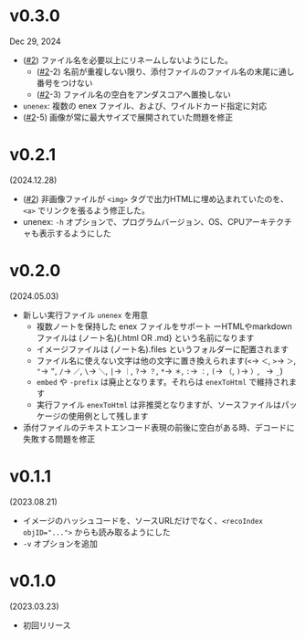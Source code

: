 [#2]: https://github.com/hymkor/go-enex/issues/2

v0.3.0
======
Dec 29, 2024

- ([#2]) ファイル名を必要以上にリネームしないようにした。
    - ([#2]-2) 名前が重複しない限り、添付ファイルのファイル名の末尾に通し番号をつけない
    - ([#2]-3) ファイル名の空白をアンダスコアへ置換しない
- `unenex`: 複数の enex ファイル、および、ワイルドカード指定に対応
- ([#2]-5) 画像が常に最大サイズで展開されていた問題を修正

v0.2.1
======
(2024.12.28)

- ([#2]) 非画像ファイルが `<img>` タグで出力HTMLに埋め込まれていたのを、`<a>` でリンクを張るよう修正した。
- unenex: `-h` オプションで、プログラムバージョン、OS、CPUアーキテクチャも表示するようにした

v0.2.0
======
(2024.05.03)

- 新しい実行ファイル `unenex` を用意
    - 複数ノートを保持した enex ファイルをサポート
    ーHTMLやmarkdownファイルは (ノート名){.html OR .md} という名前になります
    - イメージファイルは (ノート名).files というフォルダーに配置されます
    - ファイル名に使えない文字は他の文字に置き換えられます(`<`→ `＜`, `>`→ `＞`, `"`→ `”`, `/`→ `／`, `\`→ `＼`, `|`→ `｜`, `?`→ `？`, `*`→ `＊`, `:`→ `：`, `(`→ `（`, `)`→ `）`, ` `→ `_`)
    - `embed` や `-prefix` は廃止となります。それらは `enexToHtml` で維持されます
    - 実行ファイル `enexToHtml` は非推奨となりますが、ソースファイルはパッケージの使用例として残します
- 添付ファイルのテキストエンコード表現の前後に空白がある時、デコードに失敗する問題を修正

v0.1.1
======
(2023.08.21)

- イメージのハッシュコードを、ソースURLだけでなく、`<recoIndex objID="...">` からも読み取るようにした
- `-v` オプションを追加

v0.1.0
======
(2023.03.23)

- 初回リリース
